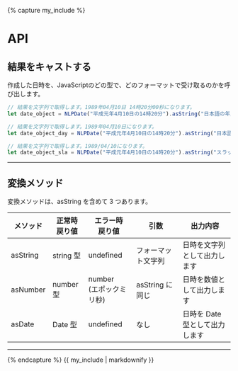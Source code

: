 <!-- API -->
{% capture my_include %} 
# API

## 結果をキャストする

作成した日時を、JavaScriptのどの型で、どのフォーマットで受け取るのかを呼び出します。

```javascript
// 結果を文字列で取得します。1989年04月10日 14時20分00秒になります。
let date_object = NLPDate("平成元年4月10日の14時20分").asString("日本語の年月日時分秒");

// 結果を文字列で取得します。1989年04月10日になります。
let date_object_day = NLPDate("平成元年4月10日の14時20分").asString("日本語の年月日");

// 結果を文字列で取得します。1989/04/10になります。
let date_object_sla = NLPDate("平成元年4月10日の14時20分").asString("スラッシュ区切りの年月日");
```

***

## 変換メソッド

変換メソッドは、asString を含めて 3 つあります。 

| メソッド | 正常時<br />戻り値 | エラー時<br />戻り値         | 引数               | 出力内容                       |
| -------- | ------------------ | ---------------------------- | ------------------ | ------------------------------ |
| asString | string 型          | undefined                    | フォーマット文字列 | 日時を文字列として出力します   |
| asNumber | number 型          | number<br />(エポックミリ秒) | asString に同じ    | 日時を数値として出力します     |
| asDate   | Date 型            | undefined                    | なし               | 日時を Date 型として出力します |

***

{% endcapture %} 
{{ my_include | markdownify }}
